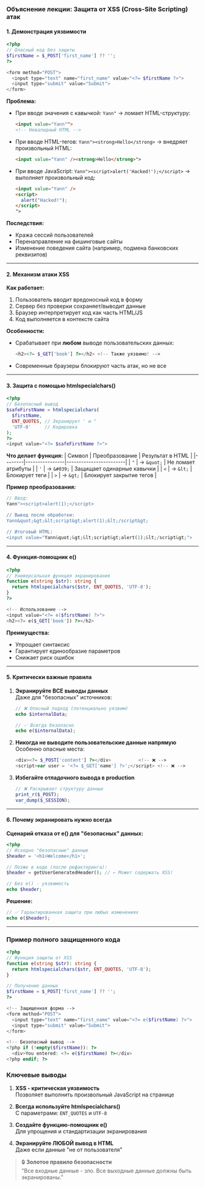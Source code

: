 ### Объяснение лекции: Защита от XSS (Cross-Site Scripting) атак

#### **1. Демонстрация уязвимости**

```php
<?php
// Опасный код без защиты
$firstName = $_POST['first_name'] ?? '';
?>

<form method="POST">
  <input type="text" name="first_name" value="<?= $firstName ?>">
  <input type="submit" value="Submit">
</form>
```

**Проблема:**

- При вводе значения с кавычкой: `Yann"` → ломает HTML-структуру:
  ```html
  <input value="Yann"">
  <!-- Невалидный HTML -->
  ```
- При вводе HTML-тегов: `Yann"><strong>Hello</strong>` → внедряет произвольный HTML:
  ```html
  <input value="Yann" /><strong>Hello</strong>">
  ```
- При вводе JavaScript: `Yann"><script>alert('Hacked!');</script>` → выполняет произвольный код:
  ```html
  <input value="Yann" />
  <script>
    alert("Hacked!");
  </script>
  ">
  ```

**Последствия:**

- Кража сессий пользователей
- Перенаправление на фишинговые сайты
- Изменение поведения сайта (например, подмена банковских реквизитов)

---

#### **2. Механизм атаки XSS**

**Как работает:**

1. Пользователь вводит вредоносный код в форму
2. Сервер без проверки сохраняет/выводит данные
3. Браузер интерпретирует код как часть HTML/JS
4. Код выполняется в контексте сайта

**Особенности:**

- Срабатывает при **любом** выводе пользовательских данных:
  ```php
  <h2><?= $_GET['book'] ?></h2> <!-- Также уязвимо! -->
  ```
- Современные браузеры блокируют часть атак, но не все

---

#### **3. Защита с помощью htmlspecialchars()**

```php
<?php
// Безопасный вывод
$safeFirstName = htmlspecialchars(
  $firstName,
  ENT_QUOTES, // Экранирует ' и "
  'UTF-8'     // Кодировка
);
?>
<input value="<?= $safeFirstName ?>">
```

**Что делает функция:**
| Символ | Преобразование | Результат в HTML |
|--------|----------------|------------------------|
| `"` | → `&quot;` | Не ломает атрибуты |
| `'` | → `&#039;` | Защищает одинарные кавычки |
| `<` | → `&lt;` | Блокирует теги |
| `>` | → `&gt;` | Блокирует закрытие тегов |

**Пример преобразования:**

```php
// Ввод:
Yann"><script>alert(1);</script>

// Вывод после обработки:
Yann&quot;&gt;&lt;script&gt;alert(1);&lt;/script&gt;

// Итоговый HTML:
<input value="Yann&quot;&gt;&lt;script&gt;alert(1);&lt;/script&gt;">
```

---

#### **4. Функция-помощник e()**

```php
<?php
// Универсальная функция экранирования
function e(string $str): string {
  return htmlspecialchars($str, ENT_QUOTES, 'UTF-8');
}
?>

<!-- Использование -->
<input value="<?= e($firstName) ?>">
<h2><?= e($_GET['book']) ?></h2>
```

**Преимущества:**

- Упрощает синтаксис
- Гарантирует единообразие параметров
- Снижает риск ошибок

---

#### **5. Критически важные правила**

1. **Экранируйте ВСЕ выводы данных**  
   Даже для "безопасных" источников:

   ```php
   // ❌ Опасный подход (потенциально уязвим)
   echo $internalData;

   // ✅ Всегда безопасно
   echo e($internalData);
   ```

2. **Никогда не выводите пользовательские данные напрямую**  
   Особенно опасные места:

   ```php
   <div><?= $_POST['content'] ?></div>          <!-- ❌ -->
   <script>var user = '<?= $_GET['name'] ?>';</script> <!-- ❌ -->
   ```

3. **Избегайте отладочного вывода в production**
   ```php
   // ❌ Раскрывает структуру данных
   print_r($_POST);
   var_dump($_SESSION);
   ```

---

#### **6. Почему экранировать нужно всегда**

**Сценарий отказа от e() для "безопасных" данных:**

```php
<?php
// Исходно "безопасные" данные
$header = '<h1>Welcome</h1>';

// Позже в коде (после рефакторинга):
$header = getUserGeneratedHeader(); // ← Может содержать XSS!

// Без e() - уязвимость
echo $header;
```

**Решение:**

```php
// ✅ Гарантированная защита при любых изменениях
echo e($header);
```

---

### Пример полного защищенного кода

```php
<?php
// Функция защиты от XSS
function e(string $str): string {
  return htmlspecialchars($str, ENT_QUOTES, 'UTF-8');
}

// Получение данных
$firstName = $_POST['first_name'] ?? '';
?>

<!-- Защищенная форма -->
<form method="POST">
  <input type="text" name="first_name" value="<?= e($firstName) ?>">
  <input type="submit" value="Submit">
</form>

<!-- Безопасный вывод -->
<?php if (!empty($firstName)): ?>
  <div>You entered: <?= e($firstName) ?></div>
<?php endif; ?>
```

### Ключевые выводы

1. **XSS - критическая уязвимость**  
   Позволяет выполнить произвольный JavaScript на странице

2. **Всегда используйте htmlspecialchars()**  
   С параметрами: `ENT_QUOTES` и `UTF-8`

3. **Создайте функцию-помощник e()**  
   Для упрощения и стандартизации экранирования

4. **Экранируйте ЛЮБОЙ вывод в HTML**  
   Даже если данные "не от пользователя"

> 🔒 **Золотое правило безопасности**  
> "Все входные данные - зло. Все выходные данные должны быть экранированы."
